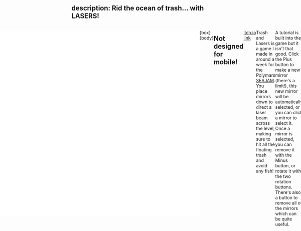 description: Rid the ocean of trash... with LASERS!
---
<div style="display: flex; justify-content: center; overflow-x: visible;">
<div class="box">
{title}# Trash and Lasers{end}
{body}
<iframe style="max-width: 960px; max-height: 590px; isolation: isolate; margin-bottom: 0px"
src="packaged/index.html" allowtransparency="true" width="960px" height="590px" frameborder="0" scrolling="no" allowfullscreen></iframe>
{end}
{end-box}
</div>

{box}
{body}
## Not designed for mobile!
[itch.io link](https://jumbledfox.itch.io/trash-and-lasers)

Trash and Lasers is a game I made in around a week for the Polymars [SEAJAM](https://itch.io/jam/seajam). You place mirrors down to direct a laser beam across the level, making sure to hit all the floating trash and avoid any fish!

A tutorial is built into the game but it isn't that good. Click the Plus button to make a new mirror (there's a limit!), this new mirror will be automatically selected, or you can click a mirror to select it. Once a mirror is selected, you can remove it with the Minus button, or rotate it with the two rotation buttons. There's also a button to remove all of the mirrors which can be quite useful.

I think it's quite a fun little puzzle game.

All of the assets were made by me, especially including the bloody splatters of exploded fish >:3

This game has no bugs I know of.. but if it does - not to sound dispassionate - I don't really care.

Enjoy!!!

November 2021
{end}
{end-box}